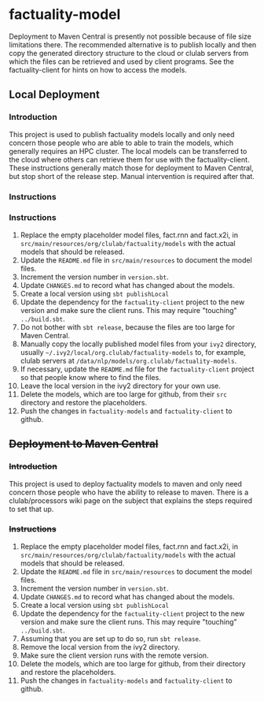 # factuality-model

Deployment to Maven Central is presently not possible because of file size limitations
there.  The recommended alternative is to publish locally and then copy the generated
directory structure to the cloud or clulab servers from which the files can be retrieved
and used by client programs.  See the factuality-client for hints on how to access the
models.

## Local Deployment

### Introduction

This project is used to publish factuality models locally and only need concern
those people who are able to able to train the models, which generally requires an HPC
cluster.  The local models can be transferred to the cloud where others can retrieve
them for use with the factuality-client.  These instructions generally match those
for deployment to Maven Central, but stop short of the release step.  Manual intervention
is required after that.

### Instructions

### Instructions
1. Replace the empty placeholder model files, fact.rnn and fact.x2i, in
`src/main/resources/org/clulab/factuality/models` with the actual models
that should be released.
1. Update the `README.md` file in `src/main/resources` to document the model files.
1. Increment the version number in `version.sbt`.
1. Update `CHANGES.md` to record what has changed about the models.
1. Create a local version using `sbt publishLocal`
1. Update the dependency for the `factuality-client` project to the new version
   and make sure the client runs.  This may require "touching" `../build.sbt`.
1. Do not bother with `sbt release`, because the files are too large for Maven Central.
1. Manually copy the locally published model files from your `ivy2` directory, usually
   `~/.ivy2/local/org.clulab/factuality-models` to, for example, clulab servers at
   `/data/nlp/models/org.clulab/factuality-models`.
1. If necessary, update the `README.md` file for the `factuality-client` project so that
   people know where to find the files.   
1. Leave the local version in the ivy2 directory for your own use.
1. Delete the models, which are too large for github, from their `src` directory and
   restore the placeholders.
1. Push the changes in `factuality-models` and `factuality-client` to github.


## ~~Deployment to Maven Central~~

### ~~Introduction~~

This project is used to deploy factuality models to maven and only need concern
those people who have the ability to release to maven.  There is a clulab/processors
wiki page on the subject that explains the steps required to set that up.

### ~~Instructions~~
1. Replace the empty placeholder model files, fact.rnn and fact.x2i, in
`src/main/resources/org/clulab/factuality/models` with the actual models
that should be released.
1. Update the `README.md` file in `src/main/resources` to document the model files.
1. Increment the version number in `version.sbt`.
1. Update `CHANGES.md` to record what has changed about the models.
1. Create a local version using `sbt publishLocal`
1. Update the dependency for the `factuality-client` project to the new version
   and make sure the client runs.  This may require "touching" `../build.sbt`.
1. Assuming that you are set up to do so, run `sbt release`.
1. Remove the local version from the ivy2 directory.
1. Make sure the client version runs with the remote version.
1. Delete the models, which are too large for github, from their directory and restore the placeholders.
1. Push the changes in `factuality-models` and `factuality-client` to github.

